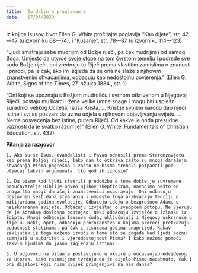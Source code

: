 ```yaml
---
title:  Za daljnje proučavanje
date:   17/04/2020
---
```


Iz knjige Isusov život Ellen G. White pročitajte poglavlja “Kao dijete”, str. 42—47 (u izvorniku 68—74), i “Kušanje”, str. 78—87 (u izvorniku 114—123).

“Ljudi smatraju sebe mudrijim od Božje riječi, pa čak mudrijim i od samog Boga. Umjesto da utvrde svoje stope na tom čvrstom temelju i podrede sve sudu Božje riječi, oni vrednuju tu Riječ prema vlastitim zamislima o znanosti i prirodi, pa je čak, ako im izgleda da se ona ne slaže s njihovim znanstvenim shvaćanjima, odbacuju kao nedostojnu povjerenja.” (Ellen G. White, Signs of the Times, 27. ožujka 1884., str. 1)

“Oni koji se upoznaju s Božjom mudrošću i svrhom otkrivenom u Njegovoj Riječi, postaju muškarci i žene velike umne snage i mogu biti uspješni suradnici velikog Učitelja, Isusa Krista. ... Krist je svojem narodu dao riječi istine i svi su pozvani da uzmu udjela u njihovom objavljivanju svijetu. ... Nema posvećenja bez istine, putem Riječi. Od kakve je onda presudne važnosti da je svatko razumije!” (Ellen G. White, Fundamentals of Christian Education, str. 432)

**Pitanja za razgovor**

`1.	Ako su se Isus, evanđelisti i Pavao odnosili prema Staromzavjetu kao prema Božjoj riječi, kako nam to otkriva zašto su mnoga današnja shvaćanja Pisma pogrešna i zašto ne bismo trebali potpadati pod utjecaj takvih argumenata, tko god ih iznosio?`

`2.	Da bismo kod ljudi stvorili predodžbu o tome dokle je suvremene proučavatelje Biblije odveo njihov skepticizam, navodimo nešto od onoga što mnogi današnji znanstvenici osporavaju. Oni odbacuju doslovnih šest dana stvaranja i umjesto toga prihvaćaju teoriju o milijardama godina evolucije. Odbacuju ideju o bezgrešnom Adamu u neiskvarenom svijetu. Odbacuju izvještaj o sveopćem potopu. Ne vjeruju da je Abraham doslovno postojao. Neki odbacuju izvješće o izlasku iz Egipta. Mnogi odbacuju Isusova čuda, uključujući i Njegovo uskrsnuće u tijelu. Neki, opet, odbacuju proročanstva u kojima proroci pretkazuju budućnost stotinama, pa čak i tisućama godina unaprijed. Kakav zaključak iz toga možemo izvući o tome što se događa kad ljudi počnu sumnjati u autoritet i vjerodostojnost Pisma? I kako možemo pomoći takvim ljudima da jasno sagledaju istinu?`

`3.	U odgovoru na pitanje postavljeno u okviru proučavanjapredviđenog za utorak, kako razumijemo tvrdnju da je cijelo Pismo nadahnuto, čak i oni dijelovi koji nisu uvijek primjenjivi na nas danas?`